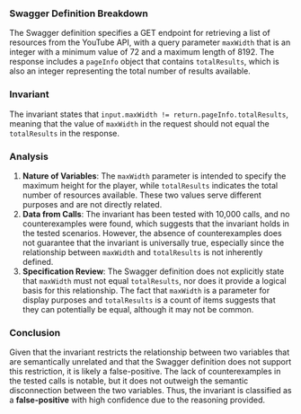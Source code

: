 ### Swagger Definition Breakdown
The Swagger definition specifies a GET endpoint for retrieving a list of resources from the YouTube API, with a query parameter `maxWidth` that is an integer with a minimum value of 72 and a maximum length of 8192. The response includes a `pageInfo` object that contains `totalResults`, which is also an integer representing the total number of results available.

### Invariant
The invariant states that `input.maxWidth != return.pageInfo.totalResults`, meaning that the value of `maxWidth` in the request should not equal the `totalResults` in the response.

### Analysis
1. **Nature of Variables**: The `maxWidth` parameter is intended to specify the maximum height for the player, while `totalResults` indicates the total number of resources available. These two values serve different purposes and are not directly related. 
2. **Data from Calls**: The invariant has been tested with 10,000 calls, and no counterexamples were found, which suggests that the invariant holds in the tested scenarios. However, the absence of counterexamples does not guarantee that the invariant is universally true, especially since the relationship between `maxWidth` and `totalResults` is not inherently defined.
3. **Specification Review**: The Swagger definition does not explicitly state that `maxWidth` must not equal `totalResults`, nor does it provide a logical basis for this relationship. The fact that `maxWidth` is a parameter for display purposes and `totalResults` is a count of items suggests that they can potentially be equal, although it may not be common.

### Conclusion
Given that the invariant restricts the relationship between two variables that are semantically unrelated and that the Swagger definition does not support this restriction, it is likely a false-positive. The lack of counterexamples in the tested calls is notable, but it does not outweigh the semantic disconnection between the two variables. Thus, the invariant is classified as a **false-positive** with high confidence due to the reasoning provided.
